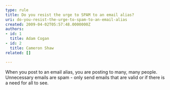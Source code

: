 ```yaml
---
type: rule
title: Do you resist the urge to SPAM to an email alias?
uri: do-you-resist-the-urge-to-spam-to-an-email-alias
created: 2009-04-02T05:57:48.0000000Z
authors:
- id: 1
  title: Adam Cogan
- id: 2
  title: Cameron Shaw
related: []

---
```


When you post to an email alias, you are posting to many, many people. Unnecessary emails are spam - only send emails that are valid or if there is a need for all to see.<br>
